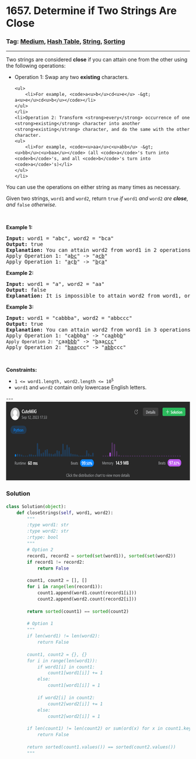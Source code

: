 # 1657. Determine if Two Strings Are Close
### Tag: [Medium](https://github.com/TheOnlyMiki/LeetCode-For-Fun/tree/main#medium-level), [Hash Table](https://github.com/TheOnlyMiki/LeetCode-For-Fun/tree/main#hash-table), [String](https://github.com/TheOnlyMiki/LeetCode-For-Fun/tree/main#string), [Sorting](https://github.com/TheOnlyMiki/LeetCode-For-Fun/tree/main#sorting)
---
<div class="px-5 pt-4"><div class="flex"></div><div class="xFUwe" data-track-load="description_content"><p>Two strings are considered <strong>close</strong> if you can attain one from the other using the following operations:</p>

<ul>
	<li>Operation 1: Swap any two <strong>existing</strong> characters.

	<ul>
		<li>For example, <code>a<u>b</u>cd<u>e</u> -&gt; a<u>e</u>cd<u>b</u></code></li>
	</ul>
	</li>
	<li>Operation 2: Transform <strong>every</strong> occurrence of one <strong>existing</strong> character into another <strong>existing</strong> character, and do the same with the other character.
	<ul>
		<li>For example, <code><u>aa</u>c<u>abb</u> -&gt; <u>bb</u>c<u>baa</u></code> (all <code>a</code>'s turn into <code>b</code>'s, and all <code>b</code>'s turn into <code>a</code>'s)</li>
	</ul>
	</li>
</ul>

<p>You can use the operations on either string as many times as necessary.</p>

<p>Given two strings, <code>word1</code> and <code>word2</code>, return <code>true</code><em> if </em><code>word1</code><em> and </em><code>word2</code><em> are <strong>close</strong>, and </em><code>false</code><em> otherwise.</em></p>

<p>&nbsp;</p>
<p><strong class="example">Example 1:</strong></p>

<pre><strong>Input:</strong> word1 = "abc", word2 = "bca"
<strong>Output:</strong> true
<strong>Explanation:</strong> You can attain word2 from word1 in 2 operations.
Apply Operation 1: "a<u>bc</u>" -&gt; "a<u>cb</u>"
Apply Operation 1: "<u>a</u>c<u>b</u>" -&gt; "<u>b</u>c<u>a</u>"
</pre>

<p><strong class="example">Example 2:</strong></p>

<pre><strong>Input:</strong> word1 = "a", word2 = "aa"
<strong>Output:</strong> false
<strong>Explanation: </strong>It is impossible to attain word2 from word1, or vice versa, in any number of operations.
</pre>

<p><strong class="example">Example 3:</strong></p>

<pre><strong>Input:</strong> word1 = "cabbba", word2 = "abbccc"
<strong>Output:</strong> true
<strong>Explanation:</strong> You can attain word2 from word1 in 3 operations.
Apply Operation 1: "ca<u>b</u>bb<u>a</u>" -&gt; "ca<u>a</u>bb<u>b</u>"
<code>Apply Operation 2: "</code><u>c</u>aa<u>bbb</u>" -&gt; "<u>b</u>aa<u>ccc</u>"
Apply Operation 2: "<u>baa</u>ccc" -&gt; "<u>abb</u>ccc"
</pre>

<p>&nbsp;</p>
<p><strong>Constraints:</strong></p>

<ul>
	<li><code>1 &lt;= word1.length, word2.length &lt;= 10<sup>5</sup></code></li>
	<li><code>word1</code> and <code>word2</code> contain only lowercase English letters.</li>
</ul>
</div></div>
---
<img src="Submit.png" width="700" height="215" />

### Solution

```python
class Solution(object):
    def closeStrings(self, word1, word2):
        """
        :type word1: str
        :type word2: str
        :rtype: bool
        """
        # Option 2
        record1, record2 = sorted(set(word1)), sorted(set(word2))
        if record1 != record2:
            return False

        count1, count2 = [], []
        for i in range(len(record1)):
            count1.append(word1.count(record1[i]))
            count2.append(word2.count(record2[i]))

        return sorted(count1) == sorted(count2)

        # Option 1
        """
        if len(word1) != len(word2):
            return False

        count1, count2 = {}, {}
        for i in range(len(word1)):
            if word1[i] in count1:
                count1[word1[i]] += 1
            else:
                count1[word1[i]] = 1

            if word2[i] in count2:
                count2[word2[i]] += 1
            else:
                count2[word2[i]] = 1

        if len(count1) != len(count2) or sum(ord(x) for x in count1.keys()) != sum(ord(x) for x in count2.keys()):
            return False

        return sorted(count1.values()) == sorted(count2.values())
        """
```
